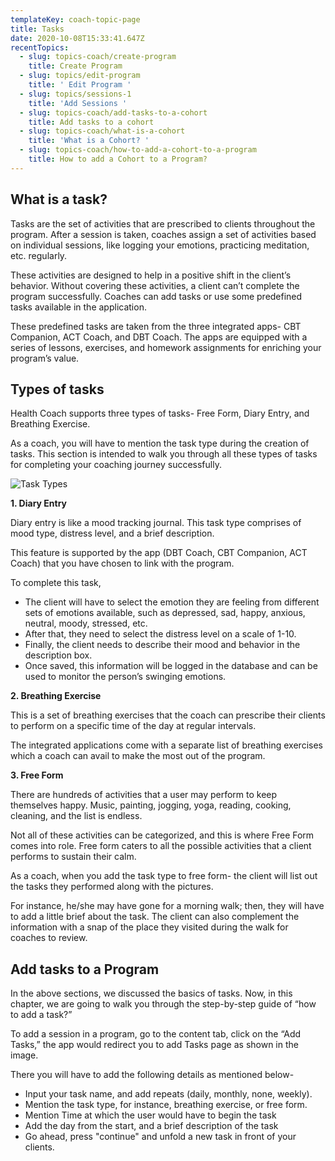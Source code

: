 ```yaml
---
templateKey: coach-topic-page
title: Tasks
date: 2020-10-08T15:33:41.647Z
recentTopics:
  - slug: topics-coach/create-program
    title: Create Program
  - slug: topics/edit-program
    title: ' Edit Program '
  - slug: topics/sessions-1
    title: 'Add Sessions '
  - slug: topics-coach/add-tasks-to-a-cohort
    title: Add tasks to a cohort
  - slug: topics-coach/what-is-a-cohort
    title: 'What is a Cohort? '
  - slug: topics-coach/how-to-add-a-cohort-to-a-program
    title: How to add a Cohort to a Program?
---
```

## What is a task?

Tasks are the set of activities that are prescribed to clients throughout the program. After a session is taken, coaches assign a set of activities based on individual sessions, like logging your emotions, practicing meditation, etc. regularly. 

These activities are designed to help in a positive shift in the client’s behavior. Without covering these activities, a client can’t complete the program successfully. Coaches can add tasks or use some predefined tasks available in the application. 

These predefined tasks are taken from the three integrated apps- CBT Companion, ACT Coach, and DBT Coach. The apps are equipped with a series of lessons, exercises, and homework assignments for enriching your program’s value. 

## Types of tasks

Health Coach supports three types of tasks- Free Form, Diary Entry, and Breathing Exercise.

As a coach, you will have to mention the task type during the creation of tasks. This section is intended to walk you through all these types of tasks for completing your coaching journey successfully.

![Task Types](/img/type-of-tasks-i.png "Task Types")

**1. Diary Entry**

Diary entry is like a mood tracking journal. This task type comprises of mood type, distress level, and a brief description. 

This feature is supported by the app (DBT Coach, CBT Companion, ACT Coach) that you have chosen to link with the program. 

To complete this task, 

* The client will have to select the emotion they are feeling from different sets of emotions available, such as depressed, sad, happy, anxious, neutral, moody, stressed, etc.
* After that, they need to select the distress level on a scale of 1-10.
* Finally, the client needs to describe their mood and behavior in the description box. 
* Once saved, this information will be logged in the database and can be used to monitor the person’s swinging emotions.

**2. Breathing Exercise**

This is a set of breathing exercises that the coach can prescribe their clients to perform on a specific time of the day at regular intervals. 

The integrated applications come with a separate list of breathing exercises which a coach can avail to make the most out of the program. 

**3. Free Form**

There are hundreds of activities that a user may perform to keep themselves happy. Music, painting, jogging, yoga, reading, cooking, cleaning, and the list is endless. 

Not all of these activities can be categorized, and this is where Free Form comes into role. Free form caters to all the possible activities that a client performs to sustain their calm. 

As a coach, when you add the task type to free form- the client will list out the tasks they performed along with the pictures. 

For instance, he/she may have gone for a morning walk; then, they will have to add a little brief about the task. The client can also complement the information with a snap of the place they visited during the walk for coaches to review.

## Add tasks to a Program

In the above sections, we discussed the basics of tasks. Now, in this chapter, we are going to walk you through the step-by-step guide of “how to add a task?” 

To add a session in a program, go to the content tab, click on the “Add Tasks,” the app would redirect you to add Tasks page as shown in the image.

There you will have to add the following details as mentioned below-

* Input your task name, and add repeats (daily, monthly, none, weekly).
* Mention the task type, for instance, breathing exercise, or free form.
* Mention Time at which the user would have to begin the task
* Add the day from the start, and a brief description of the task
* Go ahead, press "continue" and unfold a new task in front of your clients.
